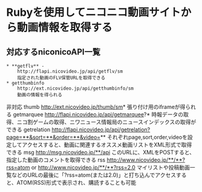 Rubyを使用してニコニコ動画サイトから動画情報を取得する
=========================================================

## 対応するniconicoAPI一覧
	* **getflv** -
		http://flapi.nicovideo.jp/api/getflv/sm
		指定された動画のFLV保管URLを取得できる
	* getthumbinfo
		http://ext.nicovideo.jp/api/getthumbinfo/sm
		動画の情報を得られる

非対応
	thumb
		http://ext.nicovideo.jp/thumb/sm*
		張り付け用のiframeが得られる
	getmarquee
		http://flapi.nicovideo.jp/api/getmarquee?*
		時報データの取得、ニコ割ゲームの取得、ニワニュース情報局のニュースインデックスの取得ができる
	getrelation
		http://flapi.nicovideo.jp/api/getrelation?page=**&sort=**&order=**&video=**
		それぞれpage,sort,order,videoを設定してアクセスすると、動画に関連するオススメ動画リストをXML形式で取得できる
	msg
		http://msg.nicovideo.jp/**/api
		このURLに、XMLをPOSTすると、指定した動画のコメントを取得できる
	rss
		http://www.nicovideo.jp/**/**?rss=atom or http://www.nicovideo.jp/**/**?rss=2.0
		マイリストや投稿動画一覧などのURLの最後に「?rss=atom(または2.0)」と打ち込んでアクセスすると、ATOM(RSS)形式で表示され、購読することも可能
